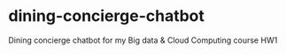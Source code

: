 # dining-concierge-chatbot
Dining concierge chatbot for my Big data &amp; Cloud Computing course HW1
